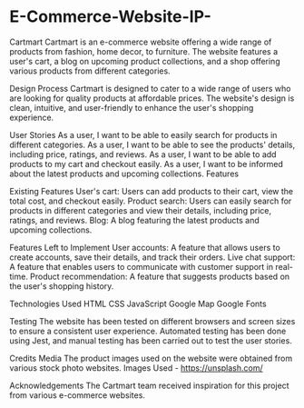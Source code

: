# E-Commerce-Website-IP-

Cartmart
Cartmart is an e-commerce website offering a wide range of products from fashion, home decor, to furniture. The website features a user's cart, a blog on upcoming product collections, and a shop offering various products from different categories.

Design Process
Cartmart is designed to cater to a wide range of users who are looking for quality products at affordable prices. The website's design is clean, intuitive, and user-friendly to enhance the user's shopping experience.

User Stories
As a user, I want to be able to easily search for products in different categories.
As a user, I want to be able to see the products' details, including price, ratings, and reviews.
As a user, I want to be able to add products to my cart and checkout easily.
As a user, I want to be informed about the latest products and upcoming collections.
Features

Existing Features
User's cart: Users can add products to their cart, view the total cost, and checkout easily.
Product search: Users can easily search for products in different categories and view their details, including price, ratings, and reviews.
Blog: A blog featuring the latest products and upcoming collections.

Features Left to Implement
User accounts: A feature that allows users to create accounts, save their details, and track their orders.
Live chat support: A feature that enables users to communicate with customer support in real-time.
Product recommendation: A feature that suggests products based on the user's shopping history.

Technologies Used
HTML
CSS
JavaScript
Google Map
Google Fonts

Testing
The website has been tested on different browsers and screen sizes to ensure a consistent user experience. Automated testing has been done using Jest, and manual testing has been carried out to test the user stories.

Credits
Media
The product images used on the website were obtained from various stock photo websites.
Images Used - https://unsplash.com/

Acknowledgements
The Cartmart team received inspiration for this project from various e-commerce websites.
